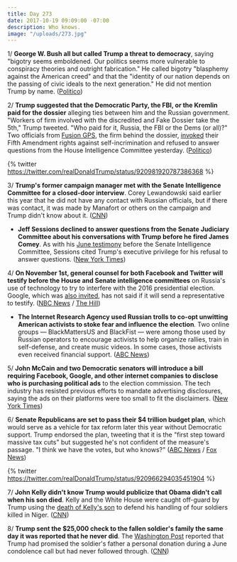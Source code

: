 ```yaml
---
title: Day 273
date: 2017-10-19 09:09:00 -07:00
description: Who knows.
image: "/uploads/273.jpg"
---
```


1/ **George W. Bush all but called Trump a threat to democracy**, saying "bigotry seems emboldened. Our politics seems more vulnerable to conspiracy theories and outright fabrication." He called bigotry "blasphemy against the American creed" and that the "identity of our nation depends on the passing of civic ideals to the next generation." He did not mention Trump by name. ([Politico](http://www.politico.com/story/2017/10/19/george-w-bush-trumpism-243945))

2/ **Trump suggested that the Democratic Party, the FBI, or the Kremlin paid for the dossier** alleging ties between him and the Russian government. "Workers of firm involved with the discredited and Fake Dossier take the 5th," Trump tweeted. "Who paid for it, Russia, the FBI or the Dems (or all)?" Two officials from [Fusion GPS](https://whatthefuckjusthappenedtoday.com/2017/10/16/day-270/#10-the-firm-behind-the-trump-dossier), the firm behind the dossier, [invoked](https://www.bloomberg.com/news/articles/2017-10-18/executives-of-firm-tied-to-trump-dossier-won-t-answer-queries) their Fifth Amendment rights against self-incrimination and refused to answer questions from the House Intelligence Committee yesterday. ([Politico](http://www.politico.com/story/2017/10/19/trump-who-paid-for-dossier-243938))

{% twitter https://twitter.com/realDonaldTrump/status/920981920787386368 %}

3/ **Trump's former campaign manager met with the Senate Intelligence Committee for a closed-door interview**. Corey Lewandowski said earlier this year that he did not have any contact with Russian officials, but if there was contact, it was made by Manafort or others on the campaign and Trump didn't know about it. ([CNN](http://www.cnn.com/2017/10/18/politics/corey-lewandowski-interviews-senate-intelligence/index.html))

* **Jeff Sessions declined to answer questions from the Senate Judiciary Committee about his conversations with Trump before he fired James Comey**. As with his [June testimony](https://whatthefuckjusthappenedtoday.com/2017/06/13/Day-145/#6-jeff-sessions-declined-to-answer-q) before the Senate Intelligence Committee, Sessions cited Trump's executive privilege for his refusal to answer questions. ([New York Times](https://www.nytimes.com/2017/10/18/us/politics/sessions-senate-judiciary-committee-hearing.html))

4/ **On November 1st, general counsel for both Facebook and Twitter will testify before the House and Senate intelligence committees** on Russia's use of technology to try to interfere with the 2016 presidential election. Google, which was [also invited](https://whatthefuckjusthappenedtoday.com/2017/09/28/day-252/#5-the-senate-intelligence-committee), has not said if it will send a representative to testify. ([NBC News](https://www.nbcnews.com/politics/congress/facebook-s-general-counsel-testify-congress-russia-probe-n812161) / [The Hill](http://thehill.com/policy/technology/356219-top-twitter-lawyer-to-testify-in-congressional-russia-probe))

* **The Internet Research Agency used Russian trolls to co-opt unwitting American activists to stoke fear and influence the election**. Two online groups — BlackMattersUS and BlackFist — were among those used by Russian operators to encourage activists to help organize rallies, train in self-defense, and create music videos. In some cases, those activists even received financial support. ([ABC News](http://abcnews.go.com/Politics/russian-internet-trolls-sought-opt-unwitting-american-activists/story?id=50570832))

5/ **John McCain and two Democratic senators will introduce a bill requiring Facebook, Google, and other internet companies to disclose who is purchasing political ads** to the election commission. The tech industry has resisted previous efforts to mandate advertising disclosures, saying the ads on their platforms were too small to fit the disclaimers. ([New York Times](https://www.nytimes.com/2017/10/19/us/politics/facebook-google-russia-meddling-disclosure.html))

6/ **Senate Republicans are set to pass their $4 trillion budget plan**, which would serve as a vehicle for tax reform later this year without Democratic support. Trump endorsed the plan, tweeting that it is the "first step toward massive tax cuts" but suggested he's not confident of the measure's passage. "I think we have the votes, but who knows?" ([ABC News](http://abcnews.go.com/Politics/wireStory/senate-republicans-cruise-passage-budget-plan-50580737) / [Fox News](http://www.foxnews.com/politics/2017/10/19/senate-republicans-taking-first-big-step-toward-tax-overhaul.html))

{% twitter https://twitter.com/realDonaldTrump/status/920966294035451904 %}

7/ **John Kelly didn't know Trump would publicize that Obama didn't call when his son died**. Kelly and the White House were caught off-guard by Trump using the [death of Kelly's son](https://whatthefuckjusthappenedtoday.com/2017/10/17/day-271/#4-trump-told-reporters-to-ask-john-k) to defend his handling of four soldiers killed in Niger. ([CNN](http://www.cnn.com/2017/10/18/politics/donald-trump-john-kelly-obama-phone-call/))

8/ **Trump sent the $25,000 check to the fallen soldier's family the same day it was reported that he never did**. The [Washington Post](https://whatthefuckjusthappenedtoday.com/2017/10/18/day-272/#3-trump-offered-a-grieving-military) reported that Trump had promised the soldier's father a personal donation during a June condolence call but had never followed through. ([CNN](http://www.cnn.com/2017/10/18/politics/donald-trump-personal-check-soldier/))
